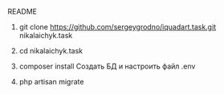 README

1. git clone https://github.com/sergeygrodno/iquadart.task.git nikalaichyk.task

2. cd nikalaichyk.task

3. composer install
  Создать БД и настроить файл .env

4. php artisan migrate
